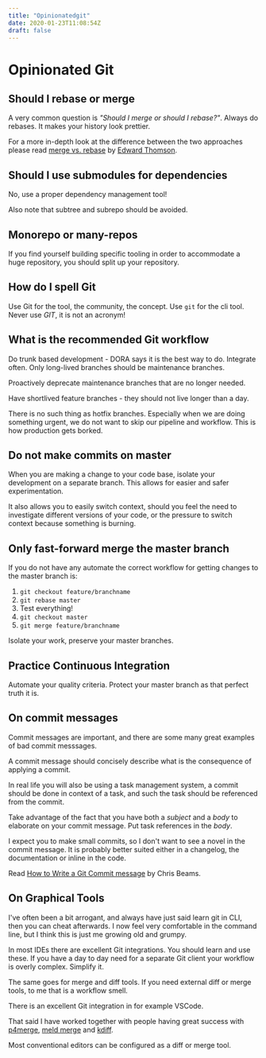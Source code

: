 ```yaml
---
title: "Opinionatedgit"
date: 2020-01-23T11:08:54Z
draft: false
---
```



# Opinionated Git

## Should I rebase or merge

A very common question is _"Should I merge or should I rebase?"_.
Always do rebases. It makes your history look prettier.

For a more in-depth look at the difference between the two approaches
please read [merge vs. rebase](http://edwardthomson.com/blog/merge_vs_rebase.html) by [Edward Thomson](https://twitter.com/ethomson).

## Should I use submodules for dependencies

No, use a proper dependency management tool!

Also note that subtree and subrepo should be avoided.

## Monorepo or many-repos

If you find yourself building specific tooling in order to accommodate a huge
repository, you should split up your repository.

## How do I spell Git

Use Git for the tool, the community, the concept. Use `git` for the cli tool.
Never use _GIT_, it is not an acronym!

## What is the recommended Git workflow

Do trunk based development - DORA says it is the best way to do.
Integrate often. Only long-lived branches should be maintenance branches.

Proactively deprecate maintenance branches that are no longer needed.

Have shortlived feature branches - they should not live longer than a day.

There is no such thing as hotfix branches. Especially when we are doing something urgent, 
we do not want to skip our pipeline and workflow. This is how production gets borked.

## Do not make commits on master

When you are making a change to your code base, isolate your development on
a separate branch. This allows for easier and safer experimentation.

It also allows you to easily switch context, should you feel the need to
investigate different versions of your code, or the pressure to switch context
because something is burning.

## Only fast-forward merge the master branch

If you do not have any automate the correct workflow for getting changes to the
master branch is:

1. `git checkout feature/branchname`
2. `git rebase master`
3. Test everything!
4. `git checkout master`
5. `git merge feature/branchname`

Isolate your work, preserve your master branches.

## Practice Continuous Integration

Automate your quality criteria. Protect your master branch as that perfect
truth it is.

## On commit messages

Commit messages are important, and there are some many great examples of bad commit messsages.

A commit message should concisely describe what is the consequence of applying a commit.

In real life you will also be using a task management system, a commit should be done in context of a task, and such the task should be referenced from the commit.

Take advantage of the fact that you have both a _subject_ and a _body_ to elaborate on your commit message. Put task references in the _body_.

I expect you to make small commits, so I don't want to see a novel in the commit message. It is probably better suited either in a changelog, the documentation or inline in the code.

Read [How to Write a Git Commit message](https://chris.beams.io/posts/git-commit/) by Chris Beams.

## On Graphical Tools

I've often been a bit arrogant, and always have just said learn git in CLI, then you can cheat afterwards.
I now feel very comfortable in the command line, but I think this is just me growing old and grumpy.

In most IDEs there are excellent Git integrations. You should learn and use these. If you have a day to day need
for a separate Git client your workflow is overly complex. Simplify it.

The same goes for merge and diff tools. If you need external diff or merge tools, to me that is a workflow smell.

There is an excellent Git integration in for example VSCode.

That said I have worked together with people having great success with [p4merge](https://www.perforce.com/products/helix-core-apps/merge-diff-tool-p4merge), [meld merge](http://meldmerge.org/) and [kdiff](http://kdiff3.sourceforge.net/).

Most conventional editors can be configured as a diff or merge tool.

